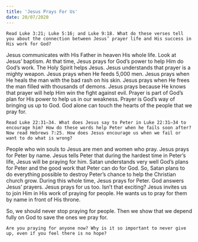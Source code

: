```yaml
---
title: 'Jesus Prays For Us'
date: 20/07/2020
---
```


`Read Luke 3:21; Luke 5:16; and Luke 9:18. What do these verses tell you about the connection between Jesus’ prayer life and His success in His work for God?`

Jesus communicates with His Father in heaven His whole life. Look at Jesus’ baptism. At that time, Jesus prays for God’s power to help Him do God’s work. The Holy Spirit helps Jesus. Jesus understands that prayer is a mighty weapon. Jesus prays when He feeds 5,000 men. Jesus prays when He heals the man with the bad rash on his skin. Jesus prays when He frees the man filled with thousands of demons. Jesus prays because He knows that prayer will help Him win the fight against evil. Prayer is part of God’s plan for His power to help us in our weakness. Prayer is God’s way of bringing us up to God. God alone can touch the hearts of the people that we pray for.

`Read Luke 22:31–34. What does Jesus say to Peter in Luke 22:31–34 to encourage him? How do these words help Peter when he fails soon after? Now read Hebrews 7:25. How does Jesus encourage us when we fail or want to do what is wrong?`

People who win souls to Jesus are men and women who pray. Jesus prays for Peter by name. Jesus tells Peter that during the hardest time in Peter’s life, Jesus will be praying for him. Satan understands very well God’s plans for Peter and the good work that Peter can do for God. So, Satan plans to do everything possible to destroy Peter’s chance to help the Christian church grow. During this whole time, Jesus prays for Peter. God answers Jesus’ prayers. Jesus prays for us too. Isn’t that exciting? Jesus invites us to join Him in His work of praying for people. He wants us to pray for them by name in front of His throne.

So, we should never stop praying for people. Then we show that we depend fully on God to save the ones we pray for.

`Are you praying for anyone now? Why is it so important to never give up, even if you feel there is no hope?`
